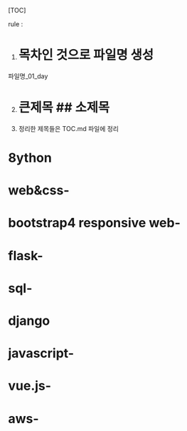 [TOC]

rule : 

1) # 목차인 것으로 파일명 생성

파일명_01_day

2) # 큰제목 ## 소제목

3) 정리한 제목들은 TOC.md 파일에 정리



# 8ython

##

# web&css-



# bootstrap4 responsive web-



# flask-



# sql-



# django



# javascript-



# vue.js-



# aws-



